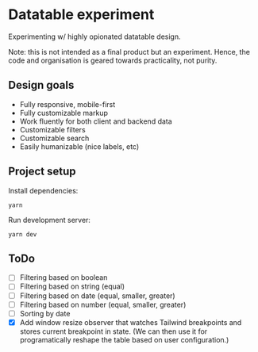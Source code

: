 # Datatable experiment

Experimenting w/ highly opionated datatable design.

Note: this is not intended as a final product but an experiment. Hence, the code and organisation is geared towards practicality, not purity.

## Design goals

- Fully responsive, mobile-first
- Fully customizable markup
- Work fluently for both client and backend data
- Customizable filters
- Customizable search
- Easily humanizable (nice labels, etc)

## Project setup

Install dependencies:

```
yarn
```

Run development server:

```
yarn dev
```

## ToDo

- [ ] Filtering based on boolean
- [ ] Filtering based on string (equal)
- [ ] Filtering based on date (equal, smaller, greater)
- [ ] Filtering based on number (equal, smaller, greater)
- [ ] Sorting by date
- [x] Add window resize observer that watches Tailwind breakpoints and stores current breakpoint in state. (We can then use it for programatically reshape the table based on user configuration.)
